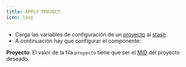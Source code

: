 ```yaml
---
title: APPLY PROJECT
icon: loop
---
```

* Carga las variables de configuración de un [proyecto](concepts/project) al [stash](concepts/stash).
* A continuación hay que configurar el componente:

**Proyecto**: El valor de la fila `proyecto` tiene que ser el [MID](concepts/mid) del proyecto deseado.
